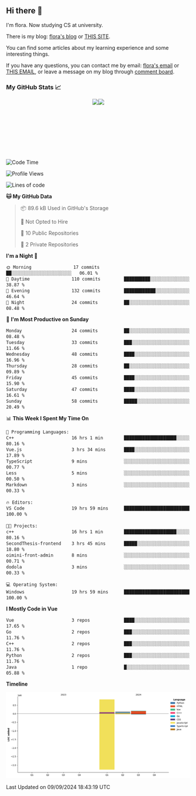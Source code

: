 ## Hi there 👋

I'm flora. Now studying CS at university. 

There is my blog: [flora's blog](https://florae006.github.io/) or [THIS SITE](https://dodolalorc.cn/). 

You can find some articles about my learning experience and some interesting things.

If you have any questions, you can contact me by email: [flora's email](mailto:chenflora124@gmail.com) or [THIS EMAIL](mailto:flora_chen2021@163.com), or leave a message on my blog through [comment board](https://florae006.github.io/comments/).

### My GitHub Stats 📈
<div style="display:flex;flex-direction:row;justify-content:center;">
  <img height="150" class="img" src="https://github-readme-stats.vercel.app/api?username=Florae006&count_private=true&show_icons=true&theme=graywhite&show_owner=true" />
  <img height="150" class="img" src="https://github-readme-stats.vercel.app/api/top-langs/?username=Florae006&layout=compact&theme=graywhite" />
</div>

<!--START_SECTION:waka-->
![Code Time](http://img.shields.io/badge/Code%20Time-245%20hrs%2028%20mins-blue)

![Profile Views](http://img.shields.io/badge/Profile%20Views-0-blue)

![Lines of code](https://img.shields.io/badge/From%20Hello%20World%20I%27ve%20Written-1.1%20million%20lines%20of%20code-blue)

**🐱 My GitHub Data** 

> 📦 89.6 kB Used in GitHub's Storage 
 > 
> 🚫 Not Opted to Hire
 > 
> 📜 10 Public Repositories 
 > 
> 🔑 2 Private Repositories 
 > 
**I'm a Night 🦉** 

```text
🌞 Morning                17 commits          ██░░░░░░░░░░░░░░░░░░░░░░░   06.01 % 
🌆 Daytime                110 commits         ██████████░░░░░░░░░░░░░░░   38.87 % 
🌃 Evening                132 commits         ████████████░░░░░░░░░░░░░   46.64 % 
🌙 Night                  24 commits          ██░░░░░░░░░░░░░░░░░░░░░░░   08.48 % 
```
📅 **I'm Most Productive on Sunday** 

```text
Monday                   24 commits          ██░░░░░░░░░░░░░░░░░░░░░░░   08.48 % 
Tuesday                  33 commits          ███░░░░░░░░░░░░░░░░░░░░░░   11.66 % 
Wednesday                48 commits          ████░░░░░░░░░░░░░░░░░░░░░   16.96 % 
Thursday                 28 commits          ██░░░░░░░░░░░░░░░░░░░░░░░   09.89 % 
Friday                   45 commits          ████░░░░░░░░░░░░░░░░░░░░░   15.90 % 
Saturday                 47 commits          ████░░░░░░░░░░░░░░░░░░░░░   16.61 % 
Sunday                   58 commits          █████░░░░░░░░░░░░░░░░░░░░   20.49 % 
```


📊 **This Week I Spent My Time On** 

```text
💬 Programming Languages: 
C++                      16 hrs 1 min        ████████████████████░░░░░   80.16 % 
Vue.js                   3 hrs 34 mins       ████░░░░░░░░░░░░░░░░░░░░░   17.89 % 
TypeScript               9 mins              ░░░░░░░░░░░░░░░░░░░░░░░░░   00.77 % 
Less                     5 mins              ░░░░░░░░░░░░░░░░░░░░░░░░░   00.50 % 
Markdown                 3 mins              ░░░░░░░░░░░░░░░░░░░░░░░░░   00.33 % 

🔥 Editors: 
VS Code                  19 hrs 59 mins      █████████████████████████   100.00 % 

🐱‍💻 Projects: 
c++                      16 hrs 1 min        ████████████████████░░░░░   80.16 % 
SecondThesis-frontend    3 hrs 45 mins       █████░░░░░░░░░░░░░░░░░░░░   18.80 % 
oimini-front-admin       8 mins              ░░░░░░░░░░░░░░░░░░░░░░░░░   00.71 % 
dodola                   3 mins              ░░░░░░░░░░░░░░░░░░░░░░░░░   00.33 % 

💻 Operating System: 
Windows                  19 hrs 59 mins      █████████████████████████   100.00 % 
```

**I Mostly Code in Vue** 

```text
Vue                      3 repos             ████░░░░░░░░░░░░░░░░░░░░░   17.65 % 
Go                       2 repos             ███░░░░░░░░░░░░░░░░░░░░░░   11.76 % 
C++                      2 repos             ███░░░░░░░░░░░░░░░░░░░░░░   11.76 % 
Python                   2 repos             ███░░░░░░░░░░░░░░░░░░░░░░   11.76 % 
Java                     1 repo              █░░░░░░░░░░░░░░░░░░░░░░░░   05.88 % 
```



**Timeline**

![Lines of Code chart](https://raw.githubusercontent.com/Florae006/Florae006/main/assets/bar_graph.png)


 Last Updated on 09/09/2024 18:43:19 UTC
<!--END_SECTION:waka-->

<!--
**Florae006/Florae006** is a ✨ _special_ ✨ repository because its `README.md` (this file) appears on your GitHub profile.

Here are some ideas to get you started:

- 🔭 I’m currently working on ...
- 🌱 I’m currently learning ...
- 👯 I’m looking to collaborate on ...
- 🤔 I’m looking for help with ...
- 💬 Ask me about ...
- 📫 How to reach me: ...
- 😄 Pronouns: ...
- ⚡ Fun fact: ...
  -->
